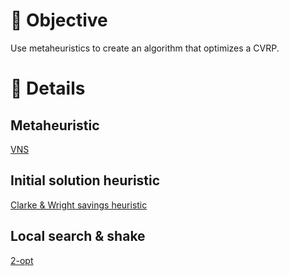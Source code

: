 # 🎯 Objective
Use metaheuristics to create an algorithm that optimizes a CVRP.

# 📝 Details
## Metaheuristic
[VNS](https://www.sciencedirect.com/science/article/pii/S0305054897000312)

## Initial solution heuristic
[Clarke & Wright savings heuristic](https://web.mit.edu/urban_or_book/www/book/chapter6/6.4.12.html)

## Local search & shake
[2-opt](https://en.wikipedia.org/wiki/2-opt)

